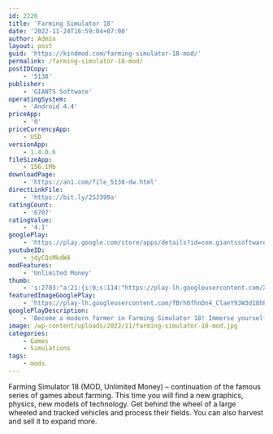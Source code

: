 ```yaml
---
id: 2226
title: 'Farming Simulator 18'
date: '2022-11-24T16:59:04+07:00'
author: Admin
layout: post
guid: 'https://kindmod.com/farming-simulator-18-mod/'
permalink: /farming-simulator-18-mod/
postIDCopy:
    - '5138'
publisher:
    - 'GIANTS Software'
operatingSystem:
    - 'Android 4.4'
priceApp:
    - '0'
priceCurrencyApp:
    - USD
versionApp:
    - 1.4.0.6
fileSizeApp:
    - 156.1Mb
downloadPage:
    - 'https://an1.com/file_5138-dw.html'
directLinkFile:
    - 'https://bit.ly/2SJ399a'
ratingCount:
    - '6707'
ratingValue:
    - '4.1'
googlePlay:
    - 'https://play.google.com/store/apps/details?id=com.giantssoftware.fs18.google'
youtubeID:
    - jdyCQsMkdW4
modFeatures:
    - 'Unlimited Money'
thumb:
    - 's:2703:"a:21:{i:0;s:114:"https://play-lh.googleusercontent.com/Xzx_6O93CzPCL5hEIQCyF9ft713ZQCLaaH6aA_unq_Mb0tdPIOycXIU8fOm-9TBgKg=w526-h296";i:1;s:116:"https://play-lh.googleusercontent.com/XGC7kZGehuylob_2P74HO1hEtSf6fBSPTIQaFQM5C9_gePo4hafGl1w8SRYr4o8LMrDN=w526-h296";i:2;s:115:"https://play-lh.googleusercontent.com/_ZCMPItoISoKENVvfpaCGrdGKh6igeOe9nr2T5Ylzp8Td5Gf_j8y05JoTPB_0IlgXk8=w526-h296";i:3;s:115:"https://play-lh.googleusercontent.com/y4UFmqal2qFwkF_z2tF0ApMmTP943VM2_GZsYLT4kc-Uf9vmiQeTk7qEHopOzvMRfXQ=w526-h296";i:4;s:115:"https://play-lh.googleusercontent.com/SFd_RgbHzjPtsR134ludl9XKdYxzJlO05oDBpyYbu_5I2b5ZhqhYmz1pU52uf8qWsxg=w526-h296";i:5;s:114:"https://play-lh.googleusercontent.com/mY-eXDJbeBIbpaHhUL4YzVyGOp91kEBofjPdLim-5NIjhrV-xe6mU8c_Y98k9zAMmQ=w526-h296";i:6;s:115:"https://play-lh.googleusercontent.com/Q55huns8Vk-81XRoYGXbc8LpQTrWEQxREjgew_RCZWoVXwp5Ipbs85AbBhcTaDLd8gg=w526-h296";i:7;s:114:"https://play-lh.googleusercontent.com/QHv5pUG8AsCWwqQPyoaBXGEes1E6g6AMpyoZ7qUxDEvg2gIwpYFf47w20yLIZXw2qg=w526-h296";i:8;s:114:"https://play-lh.googleusercontent.com/hhjd8QExPDuZpRdkuLL-GJEJ1_8_zee7DmbXSu8QYzD58aiZMInQIPNuvfhvmiflFQ=w526-h296";i:9;s:116:"https://play-lh.googleusercontent.com/i6xb68ASeNo0gfeiAv_BQzriNUy5KsRAz7z31fVzKHxqWvo7mgOpXShi1eOzl1NgHDdk=w526-h296";i:10;s:116:"https://play-lh.googleusercontent.com/CNXhNX-yAxCGyHjit0mGpx8Qz-6qemuZomjL-hiC2DE5NME647o9mMA_Pd8wHZscEtXS=w526-h296";i:11;s:114:"https://play-lh.googleusercontent.com/IxG-Kmh6aKR-C3jvdZSP4liMLkoetMHaf-9vd8frMvePGSUtBRHJsID1rFaXuXrNXg=w526-h296";i:12;s:115:"https://play-lh.googleusercontent.com/2VztY27fDLM91qCgzw7As5djlw_nhMUYM0DSmJ7xvniMwuCjEzuu_61wxw87AZD05oY=w526-h296";i:13;s:115:"https://play-lh.googleusercontent.com/Za8QTr2hpjF1AUSF1vQCC-ZxbddNQ9shmx1sseBwN6j93rAGsH7zYUCYVWP7-6VSmFA=w526-h296";i:14;s:114:"https://play-lh.googleusercontent.com/yAvUxmgklpr7hNcJX6zEz_O3-Yk57mkldq5_zpjZRxPQ6WtqtG6QO6298an3_R2Wcw=w526-h296";i:15;s:114:"https://play-lh.googleusercontent.com/P0qIYVmPWrgCwuUGAnSnCgOFuwDbZn0wMUKyFeXEeGS-5EkwKYRokx3IJc6eMtaxGA=w526-h296";i:16;s:115:"https://play-lh.googleusercontent.com/W63b-UzhMlXhOOU66rSFTUe15nV4PznPXT6SMfK3j5feNjuZ-mv-eBUtMxr8xOqccSs=w526-h296";i:17;s:115:"https://play-lh.googleusercontent.com/N73AwlANLFMJTcTZImQmZWRKM05o1CxmojQIOkZIzqDuTxu61gcg_l6ArzVJD2t3BwU=w526-h296";i:18;s:115:"https://play-lh.googleusercontent.com/FCLP9yFPBVbBrY413LgIVUU0Kk3kzDRrMYZRDTtLMogtECIbgFi3zpAybLUhLyL38fk=w526-h296";i:19;s:115:"https://play-lh.googleusercontent.com/91DRBLGA7mdOLqT3AX5xsBOf_E18xsMjgtLG0PqZ1rrNTFj8j_5xzDAjpDU_RUuW_bQ=w526-h296";i:20;s:116:"https://play-lh.googleusercontent.com/vfFysx2xyhiHyW086RulvAMN5_BgQv-4N620B4NnahThMd6oWbLHuo8qTGwRlCDfPt2S=w526-h296";}";'
featuredImageGooglePlay:
    - 'https://play-lh.googleusercontent.com/fBrh0fhnDn4_ClaeY9JW3d18hhYq8KtZiKPCWhpdD1_LNcZ85siuWIoiW8hEaS8b7A'
googlePlayDescription:
    - 'Become a modern farmer in Farming Simulator 18! Immerse yourself in a huge open world and harvest many types of crops, take care of your livestock - cows, sheep, and pigs - take part in forestry, and sell your products on a dynamic market to expand your farm!You have access to a huge selection of over 50 farming vehicles and machines, faithfully recreated from over 30 of the biggest names in the industry, including AGCO’s most respected brands: Challenger, Fendt, Massey Ferguson and Valtra. Drive and use brand new equipment and harvest sugar beet, potatoes, wheat, canola, corn, and for the first time sunflowers.With a deep and powerful simulation experience, a vast open world and a wide fleet of vehicles including brand new machines, Farming Simulator 18 invites you aboard the most complete handheld farming simulation ever created!.'
image: /wp-content/uploads/2022/11/farming-simulator-18-mod.jpg
categories:
    - Games
    - Simulations
tags:
    - mods
---
```


Farming Simulator 18 (MOD, Unlimited Money) – continuation of the famous series of games about farming. This time you will find a new graphics, physics, new models of technology. Get behind the wheel of a large wheeled and tracked vehicles and process their fields. You can also harvest and sell it to expand more.